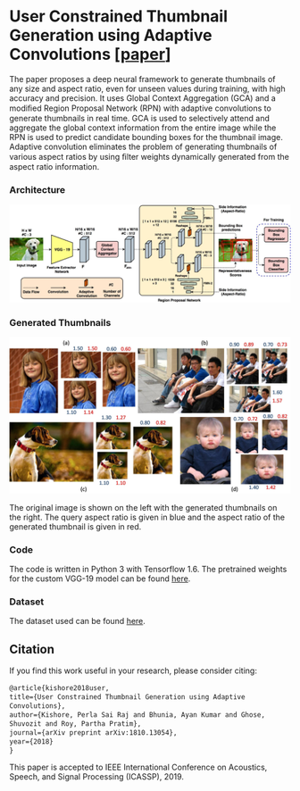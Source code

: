 # User Constrained Thumbnail Generation using Adaptive Convolutions [[paper](https://arxiv.org/abs/1810.13054)]
The paper proposes a deep neural framework to generate thumbnails of any size and aspect ratio, even for unseen values during training, with high accuracy and precision. It uses Global Context Aggregation (GCA) and a modiﬁed Region Proposal Network (RPN) with adaptive convolutions to generate thumbnails in real time. GCA is used to selectively attend and aggregate the global context information from the entire image while the RPN is used to predict candidate bounding boxes for the thumbnail image. Adaptive convolution eliminates the problem of generating thumbnails of various aspect ratios by using ﬁlter weights dynamically generated from the aspect ratio information.

### Architecture
![Architecture](figures/thumbnail_v6.jpg)

### Generated Thumbnails
![Generated Thumbnails](figures/Picture10.jpg)

The original image is shown on the left with the generated thumbnails on the right. The query aspect ratio is given in blue and the aspect ratio of the generated thumbnail is given in red.

### Code
The code is written in Python 3 with Tensorflow 1.6. The pretrained weights for the custom VGG-19 model can be found [here](https://drive.google.com/file/d/1b9QAd2PrcAVacDgEomoUehEY1IzlZgoB/view?usp=sharing).

### Dataset
The dataset used can be found [here](https://www.dropbox.com/s/760jyienh2gjcby/Thumbnail%20Data%20Set.zip?dl=0).

## Citation
If you find this work useful in your research, please consider citing: 

    @article{kishore2018user,
    title={User Constrained Thumbnail Generation using Adaptive Convolutions},
    author={Kishore, Perla Sai Raj and Bhunia, Ayan Kumar and Ghose, Shuvozit and Roy, Partha Pratim},
    journal={arXiv preprint arXiv:1810.13054},
    year={2018}
    }

This paper is accepted to IEEE International Conference on Acoustics, Speech, and Signal Processing (ICASSP), 2019.
